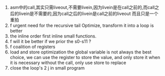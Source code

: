 1. asm中的call,其实只需liveout,不需要livein,因为livein是在call之前的,而call之后的livein是不需要的,因为call之后的livein是call之前的liveout 
而且只是一个重拍
3. f urgent need for the recursive tail Optimize, transform it into a loop is better
4. the inline order first inline small functions. 
5. f will it be better if we prior the s0-s11 ?
6. f coalition of registers
7. load and store optimization
the global variable is not always the best choice, we can use the register to store the value, and only store it when it is necessary
without the call, only use store to replace
8. close the loop's 2 j in small program